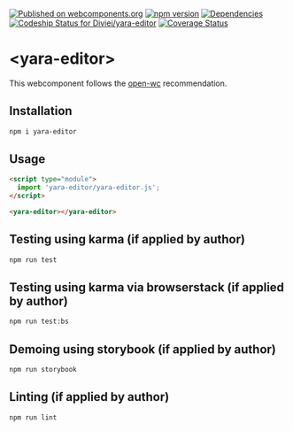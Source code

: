 [![Published on webcomponents.org](https://img.shields.io/badge/webcomponents.org-published-blue.svg)](https://www.webcomponents.org/element/yara-editor) [![npm version](https://badge.fury.io/js/yara-editor.svg)](https://badge.fury.io/js/yara-editor)
[![Dependencies](https://david-dm.org/diviei/yara-editor.svg)](https://david-dm.org/diviei/yara-editor)
[![Codeship Status for Diviei/yara-editor](https://img.shields.io/codeship/5f9e0b40-8bcb-0137-6530-5e1cc316f3f0.svg)](https://app.codeship.com/projects/355186)
[![Coverage Status](https://coveralls.io/repos/github/Diviei/yara-editor/badge.svg?branch=master)](https://coveralls.io/github/Diviei/yara-editor?branch=master)

# \<yara-editor>

This webcomponent follows the [open-wc](https://github.com/open-wc/open-wc) recommendation.

## Installation
```bash
npm i yara-editor
```

## Usage
```html
<script type="module">
  import 'yara-editor/yara-editor.js';
</script>

<yara-editor></yara-editor>
```

## Testing using karma (if applied by author)
```bash
npm run test
```

## Testing using karma via browserstack (if applied by author)
```bash
npm run test:bs
```

## Demoing using storybook (if applied by author)
```bash
npm run storybook
```

## Linting (if applied by author)
```bash
npm run lint
```
